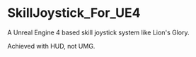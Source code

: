 # SkillJoystick_For_UE4
A Unreal Engine 4 based skill joystick system like Lion's Glory.

Achieved with HUD, not UMG.
